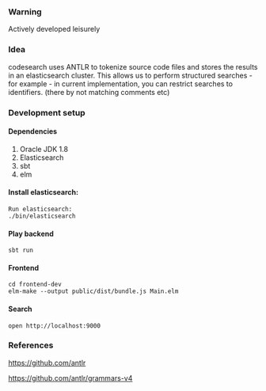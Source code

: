 ### Warning
Actively developed leisurely 

### Idea
codesearch uses ANTLR to tokenize source code files and stores the results in an elasticsearch cluster. This allows us to perform structured searches - for example - in current implementation, you can restrict searches to identifiers. (there by not matching comments etc)

### Development setup

#### Dependencies
1. Oracle JDK 1.8
2. Elasticsearch
3. sbt
4. elm

#### Install elasticsearch: 
```
Run elasticsearch:
./bin/elasticsearch
```

#### Play backend
```
sbt run
```
#### Frontend
```
cd frontend-dev
elm-make --output public/dist/bundle.js Main.elm
```

#### Search 
```
open http://localhost:9000
```

### References

https://github.com/antlr

https://github.com/antlr/grammars-v4
